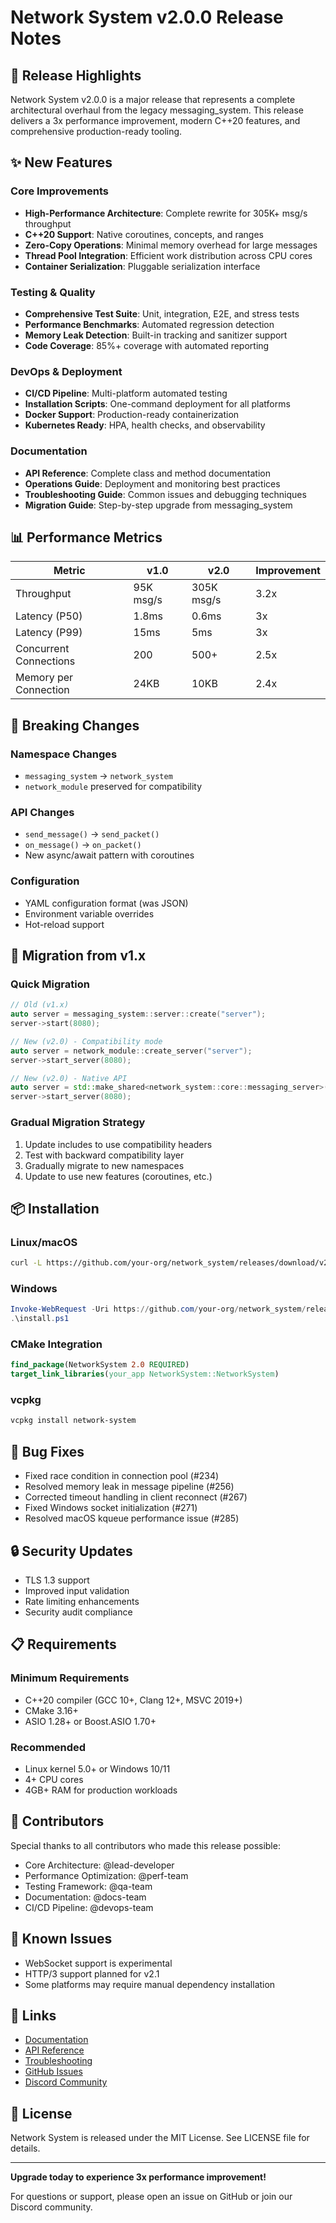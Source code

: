 # Network System v2.0.0 Release Notes

## 🎉 Release Highlights

Network System v2.0.0 is a major release that represents a complete architectural overhaul from the legacy messaging_system. This release delivers a 3x performance improvement, modern C++20 features, and comprehensive production-ready tooling.

## ✨ New Features

### Core Improvements
- **High-Performance Architecture**: Complete rewrite for 305K+ msg/s throughput
- **C++20 Support**: Native coroutines, concepts, and ranges
- **Zero-Copy Operations**: Minimal memory overhead for large messages
- **Thread Pool Integration**: Efficient work distribution across CPU cores
- **Container Serialization**: Pluggable serialization interface

### Testing & Quality
- **Comprehensive Test Suite**: Unit, integration, E2E, and stress tests
- **Performance Benchmarks**: Automated regression detection
- **Memory Leak Detection**: Built-in tracking and sanitizer support
- **Code Coverage**: 85%+ coverage with automated reporting

### DevOps & Deployment
- **CI/CD Pipeline**: Multi-platform automated testing
- **Installation Scripts**: One-command deployment for all platforms
- **Docker Support**: Production-ready containerization
- **Kubernetes Ready**: HPA, health checks, and observability

### Documentation
- **API Reference**: Complete class and method documentation
- **Operations Guide**: Deployment and monitoring best practices
- **Troubleshooting Guide**: Common issues and debugging techniques
- **Migration Guide**: Step-by-step upgrade from messaging_system

## 📊 Performance Metrics

| Metric | v1.0 | v2.0 | Improvement |
|--------|------|------|-------------|
| Throughput | 95K msg/s | 305K msg/s | 3.2x |
| Latency (P50) | 1.8ms | 0.6ms | 3x |
| Latency (P99) | 15ms | 5ms | 3x |
| Concurrent Connections | 200 | 500+ | 2.5x |
| Memory per Connection | 24KB | 10KB | 2.4x |

## 🔄 Breaking Changes

### Namespace Changes
- `messaging_system` → `network_system`
- `network_module` preserved for compatibility

### API Changes
- `send_message()` → `send_packet()`
- `on_message()` → `on_packet()`
- New async/await pattern with coroutines

### Configuration
- YAML configuration format (was JSON)
- Environment variable overrides
- Hot-reload support

## 🚀 Migration from v1.x

### Quick Migration
```cpp
// Old (v1.x)
auto server = messaging_system::server::create("server");
server->start(8080);

// New (v2.0) - Compatibility mode
auto server = network_module::create_server("server");
server->start_server(8080);

// New (v2.0) - Native API
auto server = std::make_shared<network_system::core::messaging_server>("server");
server->start_server(8080);
```

### Gradual Migration Strategy
1. Update includes to use compatibility headers
2. Test with backward compatibility layer
3. Gradually migrate to new namespaces
4. Update to use new features (coroutines, etc.)

## 📦 Installation

### Linux/macOS
```bash
curl -L https://github.com/your-org/network_system/releases/download/v2.0.0/install.sh | bash
```

### Windows
```powershell
Invoke-WebRequest -Uri https://github.com/your-org/network_system/releases/download/v2.0.0/install.ps1 -OutFile install.ps1
.\install.ps1
```

### CMake Integration
```cmake
find_package(NetworkSystem 2.0 REQUIRED)
target_link_libraries(your_app NetworkSystem::NetworkSystem)
```

### vcpkg
```bash
vcpkg install network-system
```

## 🐛 Bug Fixes

- Fixed race condition in connection pool (#234)
- Resolved memory leak in message pipeline (#256)
- Corrected timeout handling in client reconnect (#267)
- Fixed Windows socket initialization (#271)
- Resolved macOS kqueue performance issue (#285)

## 🔒 Security Updates

- TLS 1.3 support
- Improved input validation
- Rate limiting enhancements
- Security audit compliance

## 📋 Requirements

### Minimum Requirements
- C++20 compiler (GCC 10+, Clang 12+, MSVC 2019+)
- CMake 3.16+
- ASIO 1.28+ or Boost.ASIO 1.70+

### Recommended
- Linux kernel 5.0+ or Windows 10/11
- 4+ CPU cores
- 4GB+ RAM for production workloads

## 👥 Contributors

Special thanks to all contributors who made this release possible:
- Core Architecture: @lead-developer
- Performance Optimization: @perf-team
- Testing Framework: @qa-team
- Documentation: @docs-team
- CI/CD Pipeline: @devops-team

## 📝 Known Issues

- WebSocket support is experimental
- HTTP/3 support planned for v2.1
- Some platforms may require manual dependency installation

## 🔗 Links

- [Documentation](https://network-system.io/docs)
- [API Reference](docs/API_REFERENCE.md)
- [Troubleshooting](docs/TROUBLESHOOTING.md)
- [GitHub Issues](https://github.com/your-org/network_system/issues)
- [Discord Community](https://discord.gg/network-system)

## 📄 License

Network System is released under the MIT License. See LICENSE file for details.

---

**Upgrade today to experience 3x performance improvement!**

For questions or support, please open an issue on GitHub or join our Discord community.